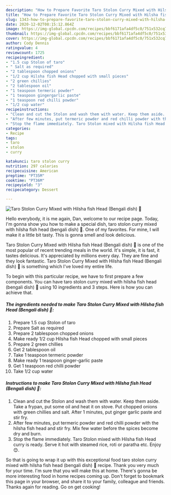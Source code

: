 ```yaml
---
description: "How to Prepare Favorite Taro Stolon Curry Mixed with Hilsha fish Head (Bengali dish) 💛"
title: "How to Prepare Favorite Taro Stolon Curry Mixed with Hilsha fish Head (Bengali dish) 💛"
slug: 1343-how-to-prepare-favorite-taro-stolon-curry-mixed-with-hilsha-fish-head-bengali-dish
date: 2020-12-02T08:15:12.864Z
image: https://img-global.cpcdn.com/recipes/bbf6171afa4df5c0/751x532cq70/taro-stolon-curry-mixed-with-hilsha-fish-head-bengali-dish-💛-recipe-main-photo.jpg
thumbnail: https://img-global.cpcdn.com/recipes/bbf6171afa4df5c0/751x532cq70/taro-stolon-curry-mixed-with-hilsha-fish-head-bengali-dish-💛-recipe-main-photo.jpg
cover: https://img-global.cpcdn.com/recipes/bbf6171afa4df5c0/751x532cq70/taro-stolon-curry-mixed-with-hilsha-fish-head-bengali-dish-💛-recipe-main-photo.jpg
author: Cody Dennis
ratingvalue: 4
reviewcount: 1725
recipeingredient:
- "1.5 cup Stolon of taro"
- " Salt as required"
- "2 tablespoon chopped onions"
- "1/2 cup Hilsha fish Head chopped with small pieces"
- "2 green chillies"
- "2 tablespoon oil"
- "1 teaspoon termeric powder"
- "1 teaspoon gingergarlic paste"
- "1 teaspoon red chilli powder"
- "1/2 cup water"
recipeinstructions:
- "Clean and cut the Stolon and wash them with water. Keep them aside. Take a frypan, put some oil and heat it on stove. Put chopped onions with green chillies and salt. After 1 minutes, put ginger garlic paste and stir fry."
- "After few minutes, put termeric powder and red chilli powder with the hilsha fish head and stir fry. Mix few water before the spices become dry and burn."
- "Stop the flame immediately. Taro Stolon mixed with Hilsha fish Head curry is ready. Serve it hot with steamed rice, roti or paratha etc. Enjoy 😊."
categories:
- Recipe
tags:
- taro
- stolon
- curry

katakunci: taro stolon curry 
nutrition: 297 calories
recipecuisine: American
preptime: "PT35M"
cooktime: "PT36M"
recipeyield: "3"
recipecategory: Dessert

---
```



![Taro Stolon Curry Mixed with Hilsha fish Head (Bengali dish) 💛](https://img-global.cpcdn.com/recipes/bbf6171afa4df5c0/751x532cq70/taro-stolon-curry-mixed-with-hilsha-fish-head-bengali-dish-💛-recipe-main-photo.jpg)

Hello everybody, it is me again, Dan, welcome to our recipe page. Today, I'm gonna show you how to make a special dish, taro stolon curry mixed with hilsha fish head (bengali dish) 💛. One of my favorites. For mine, I will make it a little bit tasty. This is gonna smell and look delicious.

Taro Stolon Curry Mixed with Hilsha fish Head (Bengali dish) 💛 is one of the most popular of recent trending meals in the world. It's simple, it is fast, it tastes delicious. It's appreciated by millions every day. They are fine and they look fantastic. Taro Stolon Curry Mixed with Hilsha fish Head (Bengali dish) 💛 is something which I've loved my entire life.




To begin with this particular recipe, we have to first prepare a few components. You can have taro stolon curry mixed with hilsha fish head (bengali dish) 💛 using 10 ingredients and 3 steps. Here is how you can achieve that.

<!--inarticleads1-->

##### The ingredients needed to make Taro Stolon Curry Mixed with Hilsha fish Head (Bengali dish) 💛:

1. Prepare 1.5 cup Stolon of taro
1. Prepare  Salt as required
1. Prepare 2 tablespoon chopped onions
1. Make ready 1/2 cup Hilsha fish Head chopped with small pieces
1. Prepare 2 green chillies
1. Get 2 tablespoon oil
1. Take 1 teaspoon termeric powder
1. Make ready 1 teaspoon ginger-garlic paste
1. Get 1 teaspoon red chilli powder
1. Take 1/2 cup water




<!--inarticleads2-->

##### Instructions to make Taro Stolon Curry Mixed with Hilsha fish Head (Bengali dish) 💛:

1. Clean and cut the Stolon and wash them with water. Keep them aside. Take a frypan, put some oil and heat it on stove. Put chopped onions with green chillies and salt. After 1 minutes, put ginger garlic paste and stir fry.
1. After few minutes, put termeric powder and red chilli powder with the hilsha fish head and stir fry. Mix few water before the spices become dry and burn.
1. Stop the flame immediately. Taro Stolon mixed with Hilsha fish Head curry is ready. Serve it hot with steamed rice, roti or paratha etc. Enjoy 😊.




So that is going to wrap it up with this exceptional food taro stolon curry mixed with hilsha fish head (bengali dish) 💛 recipe. Thank you very much for your time. I'm sure that you will make this at home. There's gonna be more interesting food in home recipes coming up. Don't forget to bookmark this page in your browser, and share it to your family, colleague and friends. Thanks again for reading. Go on get cooking!
